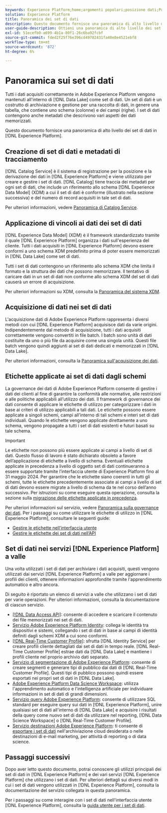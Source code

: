 ```yaml
---
keywords: Experience Platform;home;argomenti popolari;posizione dati;Posizione dati;Gestione dati;gestione dati;derivazione;tipo dati;tipi dati;Tipi dati;Tipo dati;;home;popular topic;data location;Data Location;Data management;data management;Lineage;lineage;data type;data types;Data types;Data types;Data type
solution: Experience Platform
title: Panoramica dei set di dati
description: Questo documento fornisce una panoramica di alto livello dei set di dati in Experience Platform.
user-guide-description: Ottieni una panoramica di alto livello dei set di dati in Experience Platform con questa guida. Scopri come crearli, applicare vincoli sui dati e acquisire dati nei set di dati qui.
exl-id: 51ecefb0-a699-4b1a-80f1-26c6ba92fcbf
source-git-commit: fded2f25f76e396cd49702431fa40e8e4521ebf8
workflow-type: tm+mt
source-wordcount: '872'
ht-degree: 6%

---
```


# Panoramica sui set di dati

Tutti i dati acquisiti correttamente in Adobe Experience Platform vengono mantenuti all&#39;interno di [!DNL Data Lake] come set di dati. Un set di dati è un costrutto di archiviazione e gestione per una raccolta di dati, in genere una tabella, che contiene uno schema (colonne) e dei campi (righe). I set di dati contengono anche metadati che descrivono vari aspetti dei dati memorizzati.

Questo documento fornisce una panoramica di alto livello dei set di dati in [!DNL Experience Platform].

## Creazione di set di dati e metadati di tracciamento

[!DNL Catalog Service] è il sistema di registrazione per la posizione e la derivazione dei dati in [!DNL Experience Platform] e viene utilizzato per creare e gestire i set di dati. [!DNL Catalog] tiene traccia dei metadati per ogni set di dati, che include un riferimento allo schema [!DNL Experience Data Model] (XDM) a cui il set di dati è conforme (illustrato nella sezione successiva) e del numero di record acquisiti in tale set di dati.

Per ulteriori informazioni, vedere [Panoramica di Catalog Service](../home.md).

## Applicazione di vincoli ai dati dei set di dati

[!DNL Experience Data Model] (XDM) è il framework standardizzato tramite il quale [!DNL Experience Platform] organizza i dati sull&#39;esperienza del cliente. Tutti i dati acquisiti in [!DNL Experience Platform] devono essere conformi a uno schema XDM predefinito prima di poter essere memorizzati in [!DNL Data Lake] come set di dati.

Tutti i set di dati contengono un riferimento allo schema XDM che limita il formato e la struttura dei dati che possono memorizzare. Il tentativo di caricare dati in un set di dati non conforme allo schema XDM del set di dati causerà un errore di acquisizione.

Per ulteriori informazioni su XDM, consulta la [Panoramica del sistema XDM](../../xdm/home.md).

## Acquisizione di dati nei set di dati

L&#39;acquisizione dati di Adobe Experience Platform rappresenta i diversi metodi con cui [!DNL Experience Platform] acquisisce dati da varie origini. Indipendentemente dal metodo di acquisizione, tutti i dati acquisiti correttamente vengono convertiti in file batch. I batch sono unità di dati costituite da uno o più file da acquisire come una singola unità. Questi file batch vengono quindi aggiunti ai set di dati dedicati e memorizzati in [!DNL Data Lake].

Per ulteriori informazioni, consulta la [Panoramica sull&#39;acquisizione dei dati](../../ingestion/home.md).

## Etichette applicate ai set di dati dagli schemi

La governance dei dati di Adobe Experience Platform consente di gestire i dati dei clienti al fine di garantire la conformità alle normative, alle restrizioni e alle politiche applicabili all’utilizzo dei dati. Il framework di governance dei dati consente di applicare le etichette di utilizzo per categorizzare i dati in base ai criteri di utilizzo applicabili a tali dati. Le etichette possono essere applicate a singoli schemi, campi all’interno di tali schemi e interi set di dati individuali. Quando le etichette vengono applicate direttamente a uno schema, vengono propagate a tutti i set di dati esistenti e futuri basati su tale schema.

>[!IMPORTANT]
>
>Le etichette non possono più essere applicate ai campi a livello di set di dati. Questo flusso di lavoro è stato dichiarato obsoleto a favore dell’applicazione di etichette a livello di schema. Eventuali etichette applicate in precedenza a livello di oggetto set di dati continueranno a essere supportate tramite l’interfaccia utente di Experience Platform fino al 31 maggio 2024. Per garantire che le etichette siano coerenti in tutti gli schemi, tutte le etichette precedentemente associate ai campi a livello di set di dati devono essere migrate a livello di schema da te nel corso dell’anno successivo. Per istruzioni su come eseguire questa operazione, consulta la sezione sulla [migrazione delle etichette applicate in precedenza](../../data-governance/e2e.md#migrate-labels).

Per ulteriori informazioni sul servizio, vedere [Panoramica sulla governance dei dati](../../data-governance/home.md). Per i passaggi su come utilizzare le etichette di utilizzo in [!DNL Experience Platform], consultare le seguenti guide:

* [Gestire le etichette nell’interfaccia utente](../../data-governance/labels/user-guide.md)
* [Gestire le etichette dei set di dati nell’API](../../data-governance/labels/dataset-api.md)

## Set di dati nei servizi [!DNL Experience Platform] a valle

Una volta utilizzati i set di dati per archiviare i dati acquisiti, questi vengono utilizzati dai servizi [!DNL Experience Platform] a valle per aggiornare i profili dei clienti, ottenere informazioni approfondite tramite l&#39;apprendimento automatico e altro ancora.

Di seguito è riportato un elenco di servizi a valle che utilizzano i set di dati per varie operazioni. Per ulteriori informazioni, consulta la documentazione di ciascun servizio.

* [[!DNL Data Access API]](../../data-access/home.md): consente di accedere e scaricare il contenuto dei file memorizzati nei set di dati.
* [Servizio Adobe Experience Platform Identity](../../identity-service/home.md): collega le identità tra dispositivi e sistemi, collegando i set di dati in base ai campi di identità definiti dagli schemi XDM a cui sono conformi.
* [[!DNL Real-Time Customer Profile]](../../profile/home.md): sfrutta [!DNL Identity Service] per creare profili cliente dettagliati dai set di dati in tempo reale. [!DNL Real-Time Customer Profile] estrae dati da [!DNL Data Lake] e mantiene i profili cliente nel proprio archivio dati separato.
* [Servizio di segmentazione di Adobe Experience Platform](../../segmentation/home.md): consente di creare segmenti e generare tipi di pubblico dai dati di [!DNL Real-Time Customer Profile]. Questi tipi di pubblico possono quindi essere esportati nei propri set di dati in [!DNL Data Lake].
* [Adobe Experience Platform Data Science Workspace](../../data-science-workspace/home.md): utilizza l&#39;apprendimento automatico e l&#39;intelligenza artificiale per individuare informazioni in set di dati di grandi dimensioni.
* [Servizio query Adobe Experience Platform](../../query-service/home.md): consente di utilizzare SQL standard per eseguire query sui dati in [!DNL Experience Platform], unire qualsiasi set di dati all&#39;interno di [!DNL Data Lake] e acquisire i risultati della query come nuovo set di dati da utilizzare nel reporting, [!DNL Data Science Workspace] o [!DNL Real-Time Customer Profile].
* [Servizio destinazioni Adobe Experience Platform](../../destinations/home.md): ti consente di [esportare i set di dati](/help/destinations/ui/export-datasets.md) nell&#39;archiviazione cloud desiderata o nelle destinazioni di e-mail marketing, per attività di reporting o di data science.

## Passaggi successivi

Dopo aver letto questo documento, potrai conoscere gli utilizzi principali dei set di dati in [!DNL Experience Platform] e dei vari servizi [!DNL Experience Platform] che utilizzano i set di dati. Per ulteriori dettagli sui diversi modi in cui i set di dati vengono utilizzati in [!DNL Experience Platform], consulta la documentazione del servizio collegata in questa panoramica.

Per i passaggi su come interagire con i set di dati nell&#39;interfaccia utente [!DNL Experience Platform], consulta la [guida utente per i set di dati](user-guide.md).
